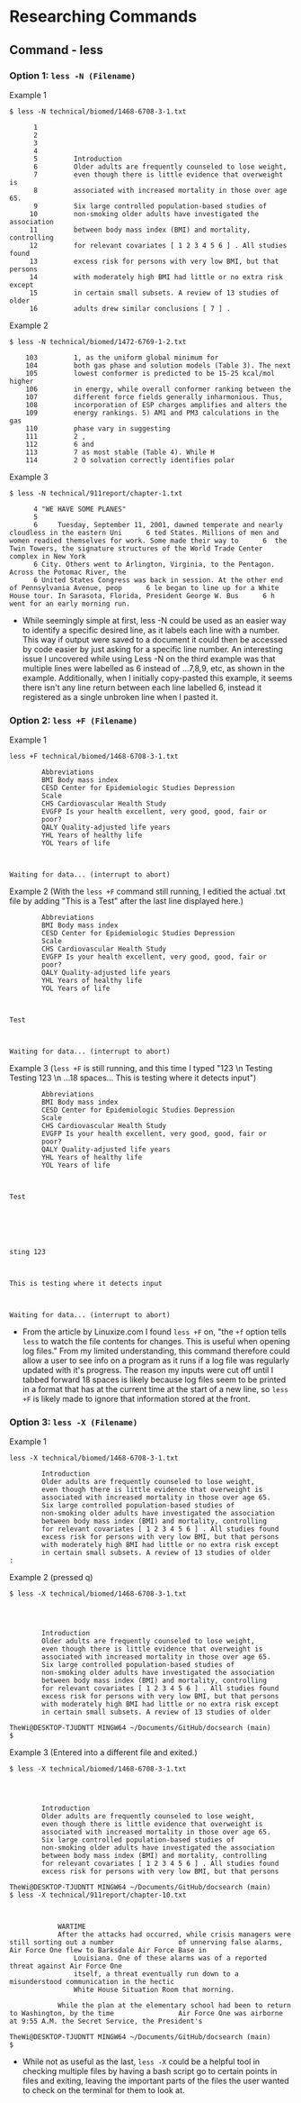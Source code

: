 # Researching Commands


## Command - less

### Option 1: `less -N (Filename)`

Example 1
```
$ less -N technical/biomed/1468-6708-3-1.txt

      1
      2
      3
      4
      5         Introduction
      6         Older adults are frequently counseled to lose weight,
      7         even though there is little evidence that overweight is
      8         associated with increased mortality in those over age 65.
      9         Six large controlled population-based studies of
     10         non-smoking older adults have investigated the association
     11         between body mass index (BMI) and mortality, controlling
     12         for relevant covariates [ 1 2 3 4 5 6 ] . All studies found
     13         excess risk for persons with very low BMI, but that persons
     14         with moderately high BMI had little or no extra risk except
     15         in certain small subsets. A review of 13 studies of older
     16         adults drew similar conclusions [ 7 ] .
```
Example 2
```
$ less -N technical/biomed/1472-6769-1-2.txt

    103         1, as the uniform global minimum for
    104         both gas phase and solution models (Table 3). The next
    105         lowest conformer is predicted to be 15-25 kcal/mol higher
    106         in energy, while overall conformer ranking between the
    107         different force fields generally inharmonious. Thus,
    108         incorporation of ESP charges amplifies and alters the
    109         energy rankings. 5) AM1 and PM3 calculations in the gas
    110         phase vary in suggesting
    111         2 ,
    112         6 and
    113         7 as most stable (Table 4). While H
    114         2 O solvation correctly identifies polar
```
Example 3
```
$ less -N technical/911report/chapter-1.txt

      4 "WE HAVE SOME PLANES"
      5
      6     Tuesday, September 11, 2001, dawned temperate and nearly cloudless in the eastern Uni      6 ted States. Millions of men and women readied themselves for work. Some made their way to      6  the Twin Towers, the signature structures of the World Trade Center complex in New York 
      6 City. Others went to Arlington, Virginia, to the Pentagon. Across the Potomac River, the 
      6 United States Congress was back in session. At the other end of Pennsylvania Avenue, peop      6 le began to line up for a White House tour. In Sarasota, Florida, President George W. Bus      6 h went for an early morning run.
```
* While seemingly simple at first, less -N could be used as an easier way to identify a specific desired line, as it labels each line with a number. This way if output were saved to a document it could then be accessed by code easier by just asking for a specific line number. An interesting issue I uncovered while using Less -N on the third example was that multiple lines were labelled as 6 instead of ...7,8,9, etc, as shown in the example. Additionally, when I initially copy-pasted this example, it seems there isn't any line return between each line labelled 6, instead it registered as a single unbroken line when I pasted it.

### Option 2: `less +F (Filename)`
Example 1
```
less +F technical/biomed/1468-6708-3-1.txt

        Abbreviations
        BMI Body mass index
        CESD Center for Epidemiologic Studies Depression
        Scale
        CHS Cardiovascular Health Study
        EVGFP Is your health excellent, very good, good, fair or
        poor?
        QALY Quality-adjusted life years
        YHL Years of healthy life
        YOL Years of life



Waiting for data... (interrupt to abort)
```
Example 2 (With the `less +F` command still running, I editied the actual .txt file by adding "This is a Test" after the last line displayed here.)
```
        Abbreviations
        BMI Body mass index
        CESD Center for Epidemiologic Studies Depression
        Scale
        CHS Cardiovascular Health Study
        EVGFP Is your health excellent, very good, good, fair or
        poor?
        QALY Quality-adjusted life years
        YHL Years of healthy life
        YOL Years of life



Test



Waiting for data... (interrupt to abort)
```
Example 3 (`less +F` is still running, and this time I typed "123 \n Testing Testing 123 \n ...18 spaces... This is testing where it detects input")
```
        Abbreviations
        BMI Body mass index
        CESD Center for Epidemiologic Studies Depression
        Scale
        CHS Cardiovascular Health Study
        EVGFP Is your health excellent, very good, good, fair or
        poor?
        QALY Quality-adjusted life years
        YHL Years of healthy life
        YOL Years of life



Test






sting 123



This is testing where it detects input



Waiting for data... (interrupt to abort)
```
* From the article by Linuxize.com I found `less +F` on, "the `+f` option tells `less` to watch the file contents for changes. This is useful when opening log files." From my limited understanding, this command therefore could allow a user to see info on a program as it runs if a log file was regularly updated with it's progress. The reason my inputs were cut off until I tabbed forward 18 spaces is likely because log files seem to be printed in a format that has at the current time at the start of a new line, so `less +F` is likely made to ignore that information stored at the front.

### Option 3: `less -X (Filename)`
Example 1
```
less -X technical/biomed/1468-6708-3-1.txt

        Introduction
        Older adults are frequently counseled to lose weight,     
        even though there is little evidence that overweight is   
        associated with increased mortality in those over age 65. 
        Six large controlled population-based studies of
        non-smoking older adults have investigated the association
        between body mass index (BMI) and mortality, controlling  
        for relevant covariates [ 1 2 3 4 5 6 ] . All studies found
        excess risk for persons with very low BMI, but that persons
        with moderately high BMI had little or no extra risk except
        in certain small subsets. A review of 13 studies of older
:
```
Example 2 (pressed q)
```
$ less -X technical/biomed/1468-6708-3-1.txt

  
    
      
        Introduction
        Older adults are frequently counseled to lose weight,     
        even though there is little evidence that overweight is   
        associated with increased mortality in those over age 65. 
        Six large controlled population-based studies of
        non-smoking older adults have investigated the association
        between body mass index (BMI) and mortality, controlling  
        for relevant covariates [ 1 2 3 4 5 6 ] . All studies found
        excess risk for persons with very low BMI, but that persons
        with moderately high BMI had little or no extra risk except
        in certain small subsets. A review of 13 studies of older

TheWi@DESKTOP-TJUDNTT MINGW64 ~/Documents/GitHub/docsearch (main)
$
```
Example 3 (Entered into a different file and exited.)
```
$ less -X technical/biomed/1468-6708-3-1.txt




        Introduction
        Older adults are frequently counseled to lose weight,
        even though there is little evidence that overweight is
        associated with increased mortality in those over age 65.
        Six large controlled population-based studies of
        non-smoking older adults have investigated the association
        between body mass index (BMI) and mortality, controlling
        for relevant covariates [ 1 2 3 4 5 6 ] . All studies found
        excess risk for persons with very low BMI, but that persons

TheWi@DESKTOP-TJUDNTT MINGW64 ~/Documents/GitHub/docsearch (main)
$ less -X technical/911report/chapter-10.txt



            WARTIME
            After the attacks had occurred, while crisis managers were still sorting out a number                of unnerving false alarms, Air Force One flew to Barksdale Air Force Base in     
                Louisiana. One of these alarms was of a reported threat against Air Force One    
                itself, a threat eventually run down to a misunderstood communication in the hectic
                White House Situation Room that morning.

            While the plan at the elementary school had been to return to Washington, by the time                Air Force One was airborne at 9:55 A.M. the Secret Service, the President's      

TheWi@DESKTOP-TJUDNTT MINGW64 ~/Documents/GitHub/docsearch (main)
$
```
* While not as useful as the last, `less -X` could be a helpful tool in checking multiple files by having a bash script go to certain points in files and exiting, leaving the important parts of the files the user wanted to check on the terminal for them to look at.